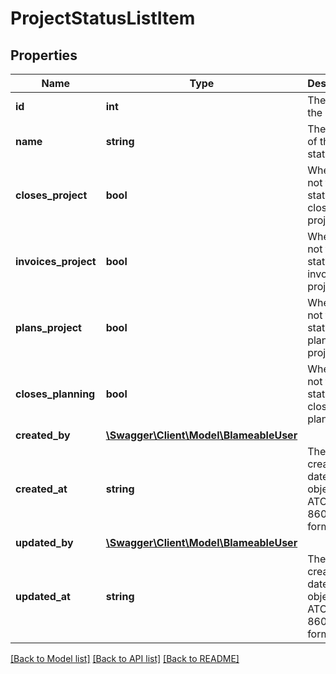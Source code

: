 # ProjectStatusListItem

## Properties
Name | Type | Description | Notes
------------ | ------------- | ------------- | -------------
**id** | **int** | The ID of the status. | [optional] 
**name** | **string** | The name of the status. | [optional] 
**closes_project** | **bool** | Whether or not this status closes a project. | [optional] 
**invoices_project** | **bool** | Whether or not this status invoices a project. | [optional] 
**plans_project** | **bool** | Whether or not this status plans a project. | [optional] 
**closes_planning** | **bool** | Whether or not this status closes a planning. | [optional] 
**created_by** | [**\Swagger\Client\Model\BlameableUser**](BlameableUser.md) |  | [optional] 
**created_at** | **string** | The creation date of the object in ATOM/ISO-8601 format | [optional] 
**updated_by** | [**\Swagger\Client\Model\BlameableUser**](BlameableUser.md) |  | [optional] 
**updated_at** | **string** | The creation date of the object in ATOM/ISO-8601 format | [optional] 

[[Back to Model list]](../README.md#documentation-for-models) [[Back to API list]](../README.md#documentation-for-api-endpoints) [[Back to README]](../README.md)



